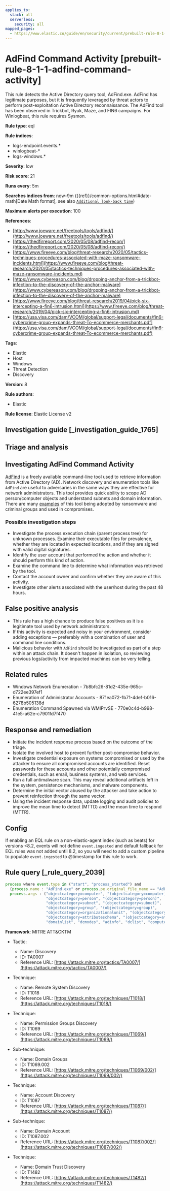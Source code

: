 ```yaml
---
applies_to:
  stack: all
  serverless:
    security: all
mapped_pages:
  - https://www.elastic.co/guide/en/security/current/prebuilt-rule-8-1-1-adfind-command-activity.html
---
```


# AdFind Command Activity [prebuilt-rule-8-1-1-adfind-command-activity]

This rule detects the Active Directory query tool, AdFind.exe. AdFind has legitimate purposes, but it is frequently leveraged by threat actors to perform post-exploitation Active Directory reconnaissance. The AdFind tool has been observed in Trickbot, Ryuk, Maze, and FIN6 campaigns. For Winlogbeat, this rule requires Sysmon.

**Rule type**: eql

**Rule indices**:

* logs-endpoint.events.*
* winlogbeat-*
* logs-windows.*

**Severity**: low

**Risk score**: 21

**Runs every**: 5m

**Searches indices from**: now-9m ({{ref}}/common-options.html#date-math[Date Math format], see also [`Additional look-back time`](docs-content://solutions/security/detect-and-alert/create-detection-rule.md#rule-schedule))

**Maximum alerts per execution**: 100

**References**:

* [http://www.joeware.net/freetools/tools/adfind/](http://www.joeware.net/freetools/tools/adfind/)
* [https://thedfirreport.com/2020/05/08/adfind-recon/](https://thedfirreport.com/2020/05/08/adfind-recon/)
* [https://www.fireeye.com/blog/threat-research/2020/05/tactics-techniques-procedures-associated-with-maze-ransomware-incidents.html](https://www.fireeye.com/blog/threat-research/2020/05/tactics-techniques-procedures-associated-with-maze-ransomware-incidents.md)
* [https://www.cybereason.com/blog/dropping-anchor-from-a-trickbot-infection-to-the-discovery-of-the-anchor-malware](https://www.cybereason.com/blog/dropping-anchor-from-a-trickbot-infection-to-the-discovery-of-the-anchor-malware)
* [https://www.fireeye.com/blog/threat-research/2019/04/pick-six-intercepting-a-fin6-intrusion.html](https://www.fireeye.com/blog/threat-research/2019/04/pick-six-intercepting-a-fin6-intrusion.md)
* [https://usa.visa.com/dam/VCOM/global/support-legal/documents/fin6-cybercrime-group-expands-threat-To-ecommerce-merchants.pdf](https://usa.visa.com/dam/VCOM/global/support-legal/documents/fin6-cybercrime-group-expands-threat-To-ecommerce-merchants.pdf)

**Tags**:

* Elastic
* Host
* Windows
* Threat Detection
* Discovery

**Version**: 8

**Rule authors**:

* Elastic

**Rule license**: Elastic License v2

## Investigation guide [_investigation_guide_1765]

## Triage and analysis

## Investigating AdFind Command Activity

[AdFind](http://www.joeware.net/freetools/tools/adfind/) is a freely available command-line tool used to retrieve information
from Active Directory (AD). Network discovery and enumeration tools like `AdFind` are useful to adversaries in the same
ways they are effective for network administrators. This tool provides quick ability to scope AD person/computer objects
and understand subnets and domain information. There are many [examples](https://thedfirreport.com/category/adfind/) of
this tool being adopted by ransomware and criminal groups and used in compromises.

### Possible investigation steps

- Investigate the process execution chain (parent process tree) for unknown processes. Examine their executable files
for prevalence, whether they are located in expected locations, and if they are signed with valid digital signatures.
- Identify the user account that performed the action and whether it should perform this kind of action.
- Examine the command line to determine what information was retrieved by the tool.
- Contact the account owner and confirm whether they are aware of this activity.
- Investigate other alerts associated with the user/host during the past 48 hours.

## False positive analysis

- This rule has a high chance to produce false positives as it is a legitimate tool used by network administrators.
- If this activity is expected and noisy in your environment, consider adding exceptions — preferably with a combination
of user and command line conditions.
- Malicious behavior with `AdFind` should be investigated as part of a step within an attack chain. It doesn't happen in
isolation, so reviewing previous logs/activity from impacted machines can be very telling.

## Related rules

- Windows Network Enumeration - 7b8bfc26-81d2-435e-965c-d722ee397ef1
- Enumeration of Administrator Accounts - 871ea072-1b71-4def-b016-6278b505138d
- Enumeration Command Spawned via WMIPrvSE - 770e0c4d-b998-41e5-a62e-c7901fd7f470

## Response and remediation

- Initiate the incident response process based on the outcome of the triage.
- Isolate the involved host to prevent further post-compromise behavior.
- Investigate credential exposure on systems compromised or used by the attacker to ensure all compromised accounts are
identified. Reset passwords for these accounts and other potentially compromised credentials, such as email, business
systems, and web services.
- Run a full antimalware scan. This may reveal additional artifacts left in the system, persistence mechanisms, and
malware components.
- Determine the initial vector abused by the attacker and take action to prevent reinfection through the same vector.
- Using the incident response data, update logging and audit policies to improve the mean time to detect (MTTD) and the
mean time to respond (MTTR).

## Config

If enabling an EQL rule on a non-elastic-agent index (such as beats) for versions <8.2, events will not define `event.ingested` and default fallback for EQL rules was not added until 8.2, so you will need to add a custom pipeline to populate `event.ingested` to @timestamp for this rule to work.

## Rule query [_rule_query_2039]

```js
process where event.type in ("start", "process_started") and
  (process.name : "AdFind.exe" or process.pe.original_file_name == "AdFind.exe") and
  process.args : ("objectcategory=computer", "(objectcategory=computer)",
                  "objectcategory=person", "(objectcategory=person)",
                  "objectcategory=subnet", "(objectcategory=subnet)",
                  "objectcategory=group", "(objectcategory=group)",
                  "objectcategory=organizationalunit", "(objectcategory=organizationalunit)",
                  "objectcategory=attributeschema", "(objectcategory=attributeschema)",
                  "domainlist", "dcmodes", "adinfo", "dclist", "computers_pwnotreqd", "trustdmp")
```

**Framework**: MITRE ATT&CKTM

* Tactic:

    * Name: Discovery
    * ID: TA0007
    * Reference URL: [https://attack.mitre.org/tactics/TA0007/](https://attack.mitre.org/tactics/TA0007/)

* Technique:

    * Name: Remote System Discovery
    * ID: T1018
    * Reference URL: [https://attack.mitre.org/techniques/T1018/](https://attack.mitre.org/techniques/T1018/)

* Technique:

    * Name: Permission Groups Discovery
    * ID: T1069
    * Reference URL: [https://attack.mitre.org/techniques/T1069/](https://attack.mitre.org/techniques/T1069/)

* Sub-technique:

    * Name: Domain Groups
    * ID: T1069.002
    * Reference URL: [https://attack.mitre.org/techniques/T1069/002/](https://attack.mitre.org/techniques/T1069/002/)

* Technique:

    * Name: Account Discovery
    * ID: T1087
    * Reference URL: [https://attack.mitre.org/techniques/T1087/](https://attack.mitre.org/techniques/T1087/)

* Sub-technique:

    * Name: Domain Account
    * ID: T1087.002
    * Reference URL: [https://attack.mitre.org/techniques/T1087/002/](https://attack.mitre.org/techniques/T1087/002/)

* Technique:

    * Name: Domain Trust Discovery
    * ID: T1482
    * Reference URL: [https://attack.mitre.org/techniques/T1482/](https://attack.mitre.org/techniques/T1482/)



